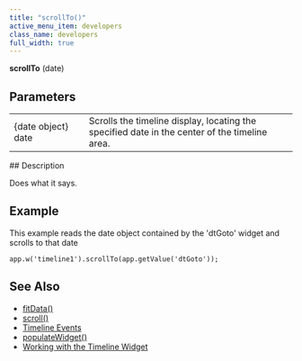 ```yaml
---
title: "scrollTo()"
active_menu_item: developers
class_name: developers
full_width: true
---
```



**scrollTo** (date)

## Parameters

<table>
<tr>
<td width="166">
{date object} date

</td>
<td width="1">
</td>
<td width="740">
Scrolls the timeline display, locating the specified date in the center of the timeline area.

</td>
</tr>
</table>
## Description

Does what it says.

## Example

This example reads the date object contained by the 'dtGoto' widget and scrolls to that date

    app.w('timeline1').scrollTo(app.getValue('dtGoto'));
   

## See Also

 - [fitData()](/developers/user-guide/scripting-apis/client-api/widget-object-functions/timeline/fitdata)
 - [scroll()](/developers/user-guide/scripting-apis/client-api/widget-object-functions/timeline/scroll)
 - [Timeline Events](/developers/user-guide/scripting-apis/client-api/widget-object-functions/timeline/eventstimeline)
 - [populateWidget()](/developers/user-guide/scripting-apis/client-api/widget-data-state-manipulation/populatewidget/)
 - [Working with the Timeline Widget](/developers/user-guide/product-guide/advanced-important-widgets/working-with-the-timeline-widget/)

